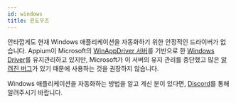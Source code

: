 ```yaml
---
id: windows
title: 윈도우즈
---
```


안타깝게도 현재 Windows 애플리케이션을 자동화하기 위한 안정적인 드라이버가 없습니다. Appium이 Microsoft의 [WinAppDriver 서버](https://github.com/microsoft/WinAppDriver)를 기반으로 한 [Windows Driver](https://github.com/appium/appium-windows-driver)를 유지관리하고 있지만, Microsoft가 이 서버의 유지 관리를 중단했고 많은 [알려진 버그](https://github.com/search?q=repo%3Amicrosoft%2FWinAppDriver+webdriverio&type=issues)가 있기 때문에 사용하는 것을 권장하지 않습니다.

Windows 애플리케이션을 자동화하는 방법을 알고 계신 분이 있다면, [Discord](https://discord.webdriver.io)를 통해 알려주시기 바랍니다.